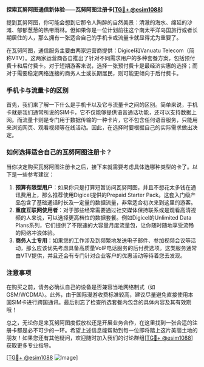 **探索瓦努阿图通信新体验——瓦努阿图注册卡[[TG💪+ @esim1088](https://t.me/s/esim1088)]**

提到瓦努阿图，你可能会想到它那令人陶醉的自然美景：清澈的海水、绵延的沙滩、郁郁葱葱的热带雨林。但如果你是一位计划前往这个南太平洋岛国旅行或者长期居住的人，那么拥有一张适合自己的手机卡或流量卡就显得尤为重要了。

在瓦努阿图，通信服务主要由两家运营商提供：Digicel和Vanuatu Telecom（简称VTV）。这两家运营商各自推出了针对不同需求用户的多种套餐方案，包括预付费卡和后付费卡。对于短期游客来说，选择一张预付费卡是最经济实惠的选择；而对于需要稳定网络连接的商务人士或长期居民，则可能更倾向于后付费卡。

### 手机卡与流量卡的区别

首先，我们来了解一下什么是手机卡以及它与流量卡之间的区别。简单来说，手机卡就是我们通常所说的SIM卡，它不仅能够提供语音通话功能，还可以支持数据上网。而流量卡则是专门用于数据传输的一种卡片，它不包含任何语音服务，只能用来浏览网页、观看视频等在线活动。因此，在选择时要根据自己的实际需求做出决定。

### 如何选择适合自己的瓦努阿图注册卡？

当你决定购买瓦努阿图注册卡之后，接下来就需要考虑具体选哪种类型的卡了。以下是一些参考建议：

1. **预算有限型用户**：如果你只是打算短暂访问瓦努阿图，并且不想花太多钱在通讯费用上，那么推荐使用Digicel提供的Prepaid Starter Pack。这套入门级产品包含了基础通话时长及一定量的数据流量，非常适合初次来到这里的游客。
2. **重度互联网使用者**：对于那些经常需要通过社交媒体保持联系或是观看高清视频的人来说，可以选择更高档位的数据套餐。例如Digicel的Unlimited Data Plans系列，它们提供了不限速的大容量月度流量包，让你随时随地享受流畅的网络冲浪体验。
3. **商务人士专用**：如果您的工作涉及到频繁地发送电子邮件、参加视频会议等活动，那么应该优先考虑具备高质量VoIP电话服务的后付费选项。这类服务通常由VTV提供，并且还会有专门针对企业客户的优惠活动等待着您去发现。

### 注意事项

在购买之前，请务必确认自己的设备是否兼容当地网络制式（如GSM/WCDMA）。此外，由于国际漫游收费标准较高，建议尽量避免直接使用本国SIM卡进行跨国通讯。最后别忘了检查所选套餐内包含的具体内容及其有效期哦！

总之，无论你是来瓦努阿图度假放松还是开展业务合作，在这里找到一张合适的注册卡都是必不可少的一环。希望上述信息能帮助到每一位即将踏上这片美丽土地的朋友！如果您还有其他疑问，欢迎随时加入我们的讨论群组[[TG💪+ @esim1088](https://t.me/s/esim1088)] 获取更多专业指导。

[[TG💪+ @esim1088](https://t.me/s/esim1088) ![Image](https://i.postimg.cc/4NQfJmqS/Snipaste-2025-05-13-00-14-12.png)]